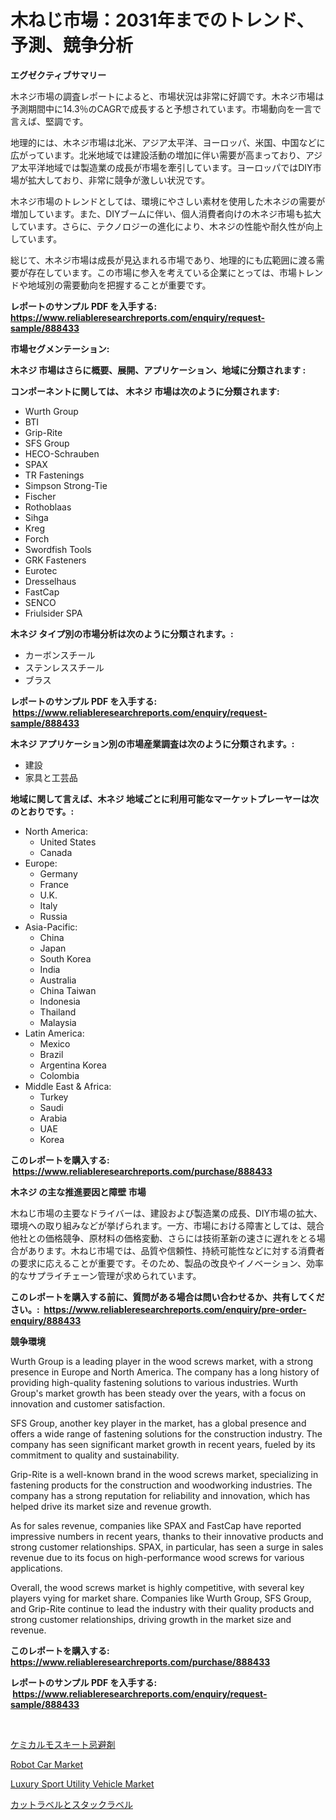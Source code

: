 <p><h1>木ねじ市場：2031年までのトレンド、予測、競争分析</h1></p><p><strong>エグゼクティブサマリー</strong></p>
<p><p>木ネジ市場の調査レポートによると、市場状況は非常に好調です。木ネジ市場は予測期間中に14.3％のCAGRで成長すると予想されています。市場動向を一言で言えば、堅調です。</p><p>地理的には、木ネジ市場は北米、アジア太平洋、ヨーロッパ、米国、中国などに広がっています。北米地域では建設活動の増加に伴い需要が高まっており、アジア太平洋地域では製造業の成長が市場を牽引しています。ヨーロッパではDIY市場が拡大しており、非常に競争が激しい状況です。</p><p>木ネジ市場のトレンドとしては、環境にやさしい素材を使用した木ネジの需要が増加しています。また、DIYブームに伴い、個人消費者向けの木ネジ市場も拡大しています。さらに、テクノロジーの進化により、木ネジの性能や耐久性が向上しています。</p><p>総じて、木ネジ市場は成長が見込まれる市場であり、地理的にも広範囲に渡る需要が存在しています。この市場に参入を考えている企業にとっては、市場トレンドや地域別の需要動向を把握することが重要です。</p></p>
<p><strong>レポートのサンプル PDF を入手する: <a href="https://www.reliableresearchreports.com/enquiry/request-sample/888433">https://www.reliableresearchreports.com/enquiry/request-sample/888433</a></strong></p>
<p><strong>市場セグメンテーション:</strong></p>
<p><strong> 木ネジ 市場はさらに概要、展開、アプリケーション、地域に分類されます :</strong></p>
<p><strong>コンポーネントに関しては、 木ネジ 市場は次のように分類されます: &nbsp;</strong></p>
<p><ul><li>Wurth Group</li><li>BTI</li><li>Grip-Rite</li><li>SFS Group</li><li>HECO-Schrauben</li><li>SPAX</li><li>TR Fastenings</li><li>Simpson Strong-Tie</li><li>Fischer</li><li>Rothoblaas</li><li>Sihga</li><li>Kreg</li><li>Forch</li><li>Swordfish Tools</li><li>GRK Fasteners</li><li>Eurotec</li><li>Dresselhaus</li><li>FastCap</li><li>SENCO</li><li>Friulsider SPA</li></ul></p>
<p><strong> 木ネジ タイプ別の市場分析は次のように分類されます。:</strong></p>
<p><ul><li>カーボンスチール</li><li>ステンレススチール</li><li>ブラス</li></ul></p>
<p><strong>レポートのサンプル PDF を入手する: &nbsp;<a href="https://www.reliableresearchreports.com/enquiry/request-sample/888433">https://www.reliableresearchreports.com/enquiry/request-sample/888433</a></strong></p>
<p><strong> 木ネジ アプリケーション別の市場産業調査は次のように分類されます。:</strong></p>
<p><ul><li>建設</li><li>家具と工芸品</li></ul></p>
<p><strong>地域に関して言えば、木ネジ 地域ごとに利用可能なマーケットプレーヤーは次のとおりです。:</strong></p>
<p><ul>
    <li>
        North America:
        <ul>
            <li>United States</li>
            <li>Canada</li>
        </ul>
    </li>
    <li>
        Europe:
        <ul>
            <li>Germany</li>
            <li>France</li>
            <li>U.K.</li>
            <li>Italy</li>
            <li>Russia</li>
        </ul>
    </li>
    <li>
        Asia-Pacific:
        <ul>
            <li>China</li>
            <li>Japan</li>
            <li>South Korea</li>
            <li>India</li>
            <li>Australia</li>
            <li>China Taiwan</li>
            <li>Indonesia</li>
            <li>Thailand</li>
            <li>Malaysia</li>
        </ul>
    </li>
    <li>
        Latin America:
        <ul>
            <li>Mexico</li>
            <li>Brazil</li>
            <li>Argentina Korea</li>
            <li>Colombia</li>
        </ul>
    </li>
    <li>
        Middle East & Africa:
        <ul>
            <li>Turkey</li>
            <li>Saudi</li>
            <li>Arabia</li>
            <li>UAE</li>
            <li>Korea</li>
        </ul>
    </li>
    </ul></p>
<p><strong>このレポートを購入する: &nbsp;<a href="https://www.reliableresearchreports.com/purchase/888433">https://www.reliableresearchreports.com/purchase/888433</a></strong></p>
<p><strong>木ネジ の主な推進要因と障壁 市場</strong></p>
<p><p>木ねじ市場の主要なドライバーは、建設および製造業の成長、DIY市場の拡大、環境への取り組みなどが挙げられます。一方、市場における障害としては、競合他社との価格競争、原材料の価格変動、さらには技術革新の速さに遅れをとる場合があります。木ねじ市場では、品質や信頼性、持続可能性などに対する消費者の要求に応えることが重要です。そのため、製品の改良やイノベーション、効率的なサプライチェーン管理が求められています。</p></p>
<p><strong>このレポートを購入する前に、質問がある場合は問い合わせるか、共有してください。:&nbsp; <a href="https://www.reliableresearchreports.com/enquiry/pre-order-enquiry/888433">https://www.reliableresearchreports.com/enquiry/pre-order-enquiry/888433</a></strong></p>
<p><strong>競争環境</strong></p>
<p><p>Wurth Group is a leading player in the wood screws market, with a strong presence in Europe and North America. The company has a long history of providing high-quality fastening solutions to various industries. Wurth Group's market growth has been steady over the years, with a focus on innovation and customer satisfaction.</p><p>SFS Group, another key player in the market, has a global presence and offers a wide range of fastening solutions for the construction industry. The company has seen significant market growth in recent years, fueled by its commitment to quality and sustainability.</p><p>Grip-Rite is a well-known brand in the wood screws market, specializing in fastening products for the construction and woodworking industries. The company has a strong reputation for reliability and innovation, which has helped drive its market size and revenue growth.</p><p>As for sales revenue, companies like SPAX and FastCap have reported impressive numbers in recent years, thanks to their innovative products and strong customer relationships. SPAX, in particular, has seen a surge in sales revenue due to its focus on high-performance wood screws for various applications.</p><p>Overall, the wood screws market is highly competitive, with several key players vying for market share. Companies like Wurth Group, SFS Group, and Grip-Rite continue to lead the industry with their quality products and strong customer relationships, driving growth in the market size and revenue.</p></p>
<p><strong>このレポートを購入する: &nbsp; <a href="https://www.reliableresearchreports.com/purchase/888433">https://www.reliableresearchreports.com/purchase/888433</a></strong></p>
<p><strong>レポートのサンプル PDF を入手する: &nbsp;<a href="https://www.reliableresearchreports.com/enquiry/request-sample/888433">https://www.reliableresearchreports.com/enquiry/request-sample/888433</a></strong><strong></strong></p>
<p>&nbsp;</p>
<p><p><a href="https://medium.com/@ashman753/%E5%8C%96%E5%AD%A6%E8%9A%8A%E5%8F%96%E3%82%8A%E5%89%A4%E5%B8%82%E5%A0%B4%E8%A6%8F%E6%A8%A1-%E5%B8%82%E5%A0%B4%E8%A6%8B%E9%80%9A%E3%81%97%E3%81%A8%E5%B8%82%E5%A0%B4%E4%BA%88%E6%B8%AC-2024%E5%B9%B4%E3%81%8B%E3%82%892031%E5%B9%B4-3c7e97af2ad6">ケミカルモスキート忌避剤</a></p><p><a href="https://github.com/angelajermaine/Market-Research-Report-List-2/blob/main/robot-car-market.md">Robot Car Market</a></p><p><a href="https://github.com/beatblasta/Market-Research-Report-List-2/blob/main/luxury-sport-utility-vehicle-market.md">Luxury Sport Utility Vehicle Market</a></p><p><a href="https://medium.com/@jaynedurgan2023/%E3%82%AB%E3%83%83%E3%83%88%E3%81%8A%E3%82%88%E3%81%B3%E3%82%B9%E3%82%BF%E3%83%83%E3%82%AF%E3%83%A9%E3%83%99%E3%83%AB%E5%B8%82%E5%A0%B4%E3%81%AE%E5%88%86%E6%9E%90-%E3%82%B0%E3%83%AD%E3%83%BC%E3%83%90%E3%83%AB%E7%94%A3%E6%A5%AD%E3%81%AE%E8%A6%8B%E8%A7%A3%E3%81%8A%E3%82%88%E3%81%B3%E4%BA%88%E6%B8%AC-2024%E5%B9%B4%E3%81%8B%E3%82%892031%E5%B9%B4%E3%81%BE%E3%81%A7-3224603eddf5">カットラベルとスタックラベル</a></p></p>